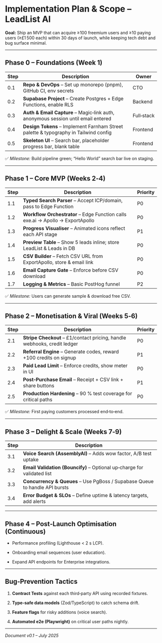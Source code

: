 # **Implementation Plan & Scope – LeadList AI**

**Goal:** Ship an MVP that can acquire ≥100 freemium users and ≥10 paying users (≥£1 500 each) within 30 days of launch, while keeping tech debt and bug surface minimal.

---

## **Phase 0 – Foundations (Week 1\)**

| Step | Description | Owner |
| ----- | ----- | ----- |
| 0.1 | **Repo & DevOps** – Set up monorepo (pnpm), GitHub CI, env secrets | CTO |
| 0.2 | **Supabase Project** – Create Postgres \+ Edge Functions, enable RLS | Backend |
| 0.3 | **Auth & Email Capture** – Magic‑link auth, anonymous session until email entered | Full‑stack |
| 0.4 | **Design Tokens** – Implement Farnham Street palette & typography in Tailwind config | Frontend |
| 0.5 | **Skeleton UI** – Search bar, placeholder progress bar, blank table | Frontend |

✅ *Milestone:* Build pipeline green; “Hello World” search bar live on staging.

---

## **Phase 1 – Core MVP (Weeks 2‑4)**

| Step | Description | Priority |
| ----- | ----- | ----- |
| 1.1 | **Typed Search Parser** – Accept ICP/domain, pass to Edge Function | P0 |
| 1.2 | **Workflow Orchestrator** – Edge Function calls exe.ai → Apollo → ExportApollo | P0 |
| 1.3 | **Progress Visualiser** – Animated icons reflect each API stage | P1 |
| 1.4 | **Preview Table** – Show 5 leads inline; store LeadList & Leads in DB | P0 |
| 1.5 | **CSV Builder** – Fetch CSV URL from ExportApollo, store & email link | P0 |
| 1.6 | **Email Capture Gate** – Enforce before CSV download | P0 |
| 1.7 | **Logging & Metrics** – Basic PostHog funnel | P2 |

✅ *Milestone:* Users can generate sample & download free CSV.

---

## **Phase 2 – Monetisation & Viral (Weeks 5‑6)**

| Step | Description | Priority |
| ----- | ----- | ----- |
| 2.1 | **Stripe Checkout** – £1/contact pricing, handle webhooks, credit ledger | P0 |
| 2.2 | **Referral Engine** – Generate codes, reward \+100 credits on signup | P1 |
| 2.3 | **Paid Lead Limit** – Enforce credits, show meter in UI | P0 |
| 2.4 | **Post‑Purchase Email** – Receipt \+ CSV link \+ share buttons | P1 |
| 2.5 | **Production Hardening** – 90 % test coverage for critical paths | P0 |

✅ *Milestone:* First paying customers processed end‑to‑end.

---

## **Phase 3 – Delight & Scale (Weeks 7‑9)**

| Step | Description |
| ----- | ----- |
| 3.1 | **Voice Search (AssemblyAI)** – Adds wow factor, A/B test uptake |
| 3.2 | **Email Validation (Bouncify)** – Optional up‑charge for validated list |
| 3.3 | **Concurrency & Queues** – Use PgBoss / Supabase Queue to handle API bursts |
| 3.4 | **Error Budget & SLOs** – Define uptime & latency targets, add alerts |

---

## **Phase 4 – Post‑Launch Optimisation (Continuous)**

* Performance profiling (Lighthouse \< 2 s LCP).

* Onboarding email sequences (user education).

* Expand API endpoints for Enterprise integrations.

---

## **Bug‑Prevention Tactics**

1. **Contract Tests** against each third‑party API using recorded fixtures.

2. **Type‑safe data models** (Zod/TypeScript) to catch schema drift.

3. **Feature flags** for risky additions (voice search).

4. **Automated e2e (Playwright)** on critical user paths nightly.

---

*Document v0.1 – July 2025*

